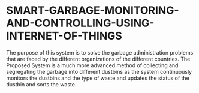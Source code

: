 # SMART-GARBAGE-MONITORING-AND-CONTROLLING-USING-INTERNET-OF-THINGS
The purpose of this system is to solve the garbage administration problems that are faced by the different organizations of the different countries. 
The Proposed System is a much more advanced method of collecting and segregating the garbage into different dustbins as the system continuously monitors 
the dustbins and the type of waste and updates the status of the dustbin and sorts the waste.